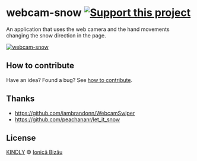 # webcam-snow [![Support this project][donate-now]][paypal-donations]

An application that uses the web camera and the hand movements changing the snow direction in the page. 

[![webcam-snow](http://i.imgur.com/PPAWD4r.png)](http://ionicabizau.github.io/webcam-snow)

## How to contribute
Have an idea? Found a bug? See [how to contribute][contributing].

## Thanks

 - https://github.com/iambrandonn/WebcamSwiper
 - https://github.com/peachananr/let_it_snow

## License

[KINDLY][license] © [Ionică Bizău][website]

[license]: http://ionicabizau.github.io/kindly-license/?author=Ionic%C4%83%20Biz%C4%83u%20%3Cbizauionica@gmail.com%3E&year=2013

[website]: http://ionicabizau.net
[paypal-donations]: https://www.paypal.com/cgi-bin/webscr?cmd=_s-xclick&hosted_button_id=RVXDDLKKLQRJW
[donate-now]: http://i.imgur.com/6cMbHOC.png

[contributing]: /CONTRIBUTING.md
[docs]: /DOCUMENTATION.md